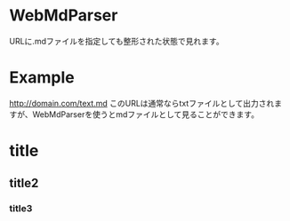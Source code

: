 # WebMdParser
URLに.mdファイルを指定しても整形された状態で見れます。

# Example
http://domain.com/text.md
このURLは通常ならtxtファイルとして出力されますが、WebMdParserを使うとmdファイルとして見ることができます。

# title
## title2
### title3